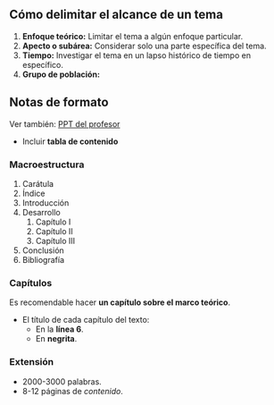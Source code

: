 ## Cómo delimitar el alcance de un tema

1. **Enfoque teórico:** Limitar el tema a algún enfoque particular.
2. **Apecto  o subárea:** Considerar solo una parte específica del tema.
3. **Tiempo:** Investigar el tema en un lapso histórico de tiempo en específico.
4. **Grupo de población:**

## Notas de formato

Ver también: [PPT del profesor](https://utec.instructure.com/courses/16602/files/3422094)

- Incluir **tabla de contenido**

### Macroestructura

1. Carátula
2. Índice
3. Introducción
4. Desarrollo
	1. Capítulo I
	2. Capítulo II
	3. Capítulo III
5. Conclusión
6. Bibliografía

### Capítulos

Es recomendable hacer **un capítulo sobre el marco teórico**.

- El título de cada capítulo del texto:
	- En la **línea 6**.
	- En **negrita**.

### Extensión

- 2000-3000 palabras.
- 8-12 páginas de *contenido*.